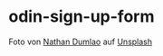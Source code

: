 # odin-sign-up-form

Foto von <a href="https://unsplash.com/@nate_dumlao?utm_source=unsplash&utm_medium=referral&utm_content=creditCopyText">Nathan Dumlao</a> auf <a href="https://unsplash.com/de/fotos/YNSdNgcseLo?utm_source=unsplash&utm_medium=referral&utm_content=creditCopyText">Unsplash</a>
  